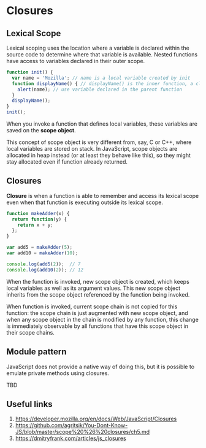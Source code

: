 # Closures

## Lexical Scope

Lexical scoping uses the location where a variable is declared within the source code to determine where that variable is available. Nested functions have access to variables declared in their outer scope.

```javascript
function init() {
  var name = 'Mozilla'; // name is a local variable created by init
  function displayName() { // displayName() is the inner function, a closure
    alert(name); // use variable declared in the parent function    
  }
  displayName();    
}
init();
```

When you invoke a function that defines local variables, these variables are saved on the **scope object**.

This concept of scope object is very different from, say, C or C++, where local variables are stored on stack. In JavaScript, scope objects are allocated in heap instead (or at least they behave like this), so they might stay allocated even if function already returned. 

## Closures

**Closure** is when a function is able to remember and access its lexical scope even when that function is executing outside its lexical scope.

```javascript
function makeAdder(x) {
  return function(y) {
    return x + y;
  };
}

var add5 = makeAdder(5);
var add10 = makeAdder(10);

console.log(add5(2));  // 7
console.log(add10(2)); // 12
```

When the function is invoked, new scope object is created, which keeps local variables as well as its argument values. This new scope object inherits from the scope object referenced by the function being invoked.

When function is invoked, current scope chain is not copied for this function: the scope chain is just augmented with new scope object, and when any scope object in the chain is modified by any function, this change is immediately observable by all functions that have this scope object in their scope chains.

## Module pattern

JavaScript does not provide a native way of doing this, but it is possible to emulate private methods using closures.

TBD

## Useful links
1. https://developer.mozilla.org/en/docs/Web/JavaScript/Closures
1. https://github.com/agritsik/You-Dont-Know-JS/blob/master/scope%20%26%20closures/ch5.md
1. https://dmitryfrank.com/articles/js_closures


